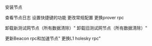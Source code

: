 安装节点

查看节点日志
设置快捷键的功能
更改常规配置
更换prover rpc

卸载新测试网节点（所有数据清除）"
卸载旧测试网节点（所有数据清除）"

更新Beacon rpc和加速节点"
更换L1 holesky rpc"
